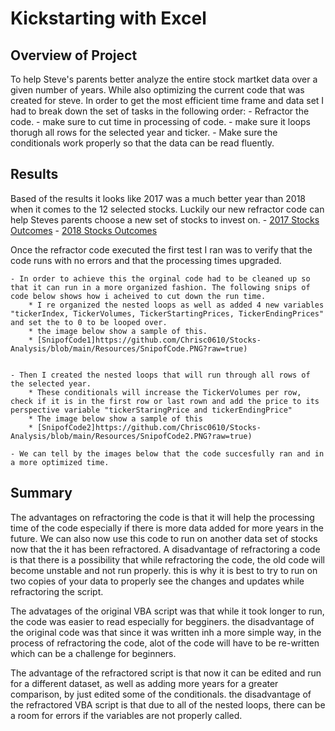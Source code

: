 # Kickstarting with Excel

## Overview of Project
To help Steve's parents better analyze the entire stock martket data over a given number of years. While also optimizing the current code that was created for steve.
In order to get the most efficient time frame and data set I had to break down the set of tasks in the following order:
	- Refractor the code.
	- make sure to cut time in processing of code. 
	- make sure it loops thorugh all rows for the selected year and ticker.
	- Make sure the conditionals work properly so that the data can be read fluently.

## Results
Based of the results it looks like 2017 was a much better year than 2018 when it comes to the 12 selected stocks. 
Luckily our new refractor code can help Steves parents choose a new set of stocks to invest on.
	- [2017 Stocks Outcomes](https://github.com/Chrisc0610/Stocks-Analysis/blob/main/Resources/all_stocks2017.PNG?raw=true)
	- [2018 Stocks Outcomes](https://github.com/Chrisc0610/Stocks-Analysis/blob/main/Resources/all_stocks2018.PNG?raw=true)

Once the refractor code executed the first test I ran was to verify that the code runs with no errors and that the processing times upgraded.

	- In order to achieve this the orginal code had to be cleaned up so that it can run in a more organized fashion. The following snips of code below shows how i acheived to cut down the run time.
		* I re organized the nested loops as well as added 4 new variables "tickerIndex, TickerVolumes, TickerStartingPrices, TickerEndingPrices" and set the to 0 to be looped over.
		* the image below show a sample of this.
		* [SnipofCode1]https://github.com/Chrisc0610/Stocks-Analysis/blob/main/Resources/SnipofCode.PNG?raw=true)
	
	
	- Then I created the nested loops that will run through all rows of the selected year.
		* These conditionals will increase the TickerVolumes per row, check if it is in the first row or last rown and add the price to its perspective variable "tickerStaringPrice and tickerEndingPrice"
		* The image below show a sample of this
		* [SnipofCode2]https://github.com/Chrisc0610/Stocks-Analysis/blob/main/Resources/SnipofCode2.PNG?raw=true)
				
	- We can tell by the images below that the code succesfully ran and in a more optimized time.
	
	
## Summary
The advantages on refractoring the code is that it will help the processing time of the code especially if there is more data added for more years in the future. 
We can also now use this code to run on another data set of stocks now that the it has been refractored. A disadvantage of refractoring a code is that there is a 
possibility that while refractoring the code, the old code will become unstable and not run properly. this is why it is best to try to run on two copies of your data 
to properly see the changes and updates while refractoring the script.

The advatages of the original VBA script was that while it took longer to run, the code was easier to read especially for begginers. the disadvantage of the original code was that
since it was written inh a more simple way, in the process of refractoring the code, alot of the code will have to be re-written which can be a challenge for beginners.

The advantage of the refractored script is that now it can be edited and run for a different dataset, as well as adding more years for a greater comparison, by just edited some of the 
conditionals. the disadvantage of the refractored VBA script is that due to all of the nested loops, there can be a room for errors if the variables are not properly called. 
